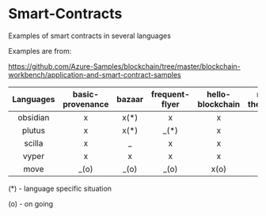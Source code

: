 # Smart-Contracts
Examples of smart contracts in several languages

Examples are from:

https://github.com/Azure-Samples/blockchain/tree/master/blockchain-workbench/application-and-smart-contract-samples



| Languages | basic-provenance | bazaar | frequent-flyer | hello-blockchain | room-thermostat | simple-marketplace |
| :------:  | :----:           | :----: | :----:         | :----:           | :----:          | :----:             |
| obsidian  |  x               |  x(*)  | x              | x                | x               | x                  | 
| plutus    |  x               |  x(*)  | _(*)           | x                | x               | x                  |
| scilla    |  x               |  _     | x              | x                | x               | x                  |
| vyper     |  x               |  x     | x              | x                | x               | x                  |
| move      |  _(o)            |  _(o)  | _(o)           | x(o)             | _(o)            | _(o)               |

(*) - language specific situation

(o) - on going
